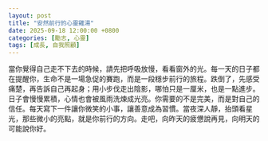 ```yaml
---
layout: post
title: "安然前行的心靈雞湯"
date: 2025-09-18 12:00:00 +0800
categories: [勵志, 心靈]
tags: [成長, 自我照顧]
---
```


當你覺得自己走不下去的時候，請先把呼吸放慢，看看窗外的光。每一天的日子都在提醒你，生命不是一場急促的賽跑，而是一段穩步前行的旅程。跌倒了，先感受痛楚，再告訴自己再起身；用小步伐走出陰影，哪怕只是一厘米，也是一點進步。日子會慢慢累積，心情也會被風雨洗煉成光亮。你需要的不是完美，而是對自己的信任。每天寫下一件讓你微笑的小事，讓善意成為習慣。當夜深人靜，抬頭看星光，那些微小的亮點，就是你前行的方向。走吧，向昨天的疲憊說再見，向明天的可能說你好。